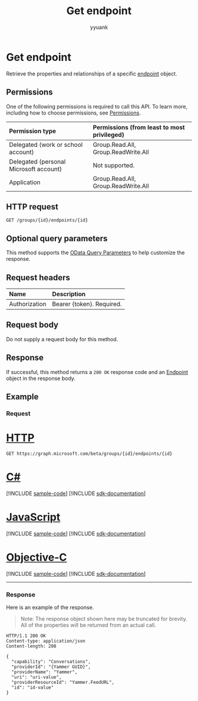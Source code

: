 ﻿---
title: "Get endpoint"
description: "Retrieve the properties and relationships of a specific endpoint object."
localization_priority: Normal
doc_type: apiPageType
ms.prod: "microsoft-identity-platform"
author: "yyuank"
---

# Get endpoint

Retrieve the properties and relationships of a specific [endpoint](../resources/endpoint.md) object.

## Permissions

One of the following permissions is required to call this API. To learn more, including how to choose permissions, see [Permissions](/graph/permissions-reference).

| Permission type                        | Permissions (from least to most privileged) |
| :------------------------------------- | :------------------------------------------ |
| Delegated (work or school account)     | Group.Read.All, Group.ReadWrite.All         |
| Delegated (personal Microsoft account) | Not supported.                              |
| Application                            | Group.Read.All, Group.ReadWrite.All         |

## HTTP request

<!-- { "blockType": "ignored" } -->

```http
GET /groups/{id}/endpoints/{id}
```

## Optional query parameters

This method supports the [OData Query Parameters](https://developer.microsoft.com/graph/docs/concepts/query_parameters) to help customize the response.

## Request headers

| Name          | Description               |
| :------------ | :------------------------ |
| Authorization | Bearer {token}. Required. |

## Request body

Do not supply a request body for this method.

## Response

If successful, this method returns a `200 OK` response code and an [Endpoint](../resources/endpoint.md) object in the response body.

## Example

### Request

# [HTTP](#tab/http)

<!-- {
  "blockType": "request",
  "name": "get_endpoint"
}-->

```msgraph-interactive
GET https://graph.microsoft.com/beta/groups/{id}/endpoints/{id}
```

# [C#](#tab/csharp)

[!INCLUDE [sample-code](../includes/snippets/csharp/get-endpoint-csharp-snippets.md)]
[!INCLUDE [sdk-documentation](../includes/snippets/snippets-sdk-documentation-link.md)]

# [JavaScript](#tab/javascript)

[!INCLUDE [sample-code](../includes/snippets/javascript/get-endpoint-javascript-snippets.md)]
[!INCLUDE [sdk-documentation](../includes/snippets/snippets-sdk-documentation-link.md)]

# [Objective-C](#tab/objc)

[!INCLUDE [sample-code](../includes/snippets/objc/get-endpoint-objc-snippets.md)]
[!INCLUDE [sdk-documentation](../includes/snippets/snippets-sdk-documentation-link.md)]

---

### Response

Here is an example of the response.
>Note: The response object shown here may be truncated for brevity. All of the properties will be returned from an actual call.

<!-- {
  "blockType": "response",
  "truncated": true,
  "@odata.type": "microsoft.graph.endpoint"
} -->

```http
HTTP/1.1 200 OK
Content-type: application/json
Content-length: 208

{
  "capability": "Conversations",
  "providerId": "{Yammer GUID}",
  "providerName": "Yammer",
  "uri": "uri-value",
  "providerResourceId": "Yammer.FeedURL",
  "id": "id-value"
}
```

<!-- uuid: 8fcb5dbc-d5aa-4681-8e31-b001d5168d79
2015-10-25 14:57:30 UTC -->

<!--
{
  "type": "#page.annotation",
  "description": "Get Endpoint",
  "keywords": "",
  "section": "documentation",
  "tocPath": "",
  "suppressions": [
  ]
}
-->
